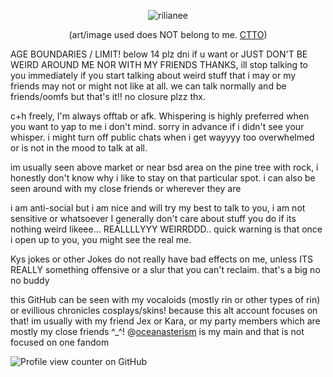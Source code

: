 <div align="center">
  
![rilianee](https://i.ibb.co/S44FwZZ2/Untitled223-20250115124413.webp)


(art/image used does NOT belong to me. [CTTO](https://danbooru.donmai.us/posts/5206862))

<div align="left">
AGE BOUNDARIES / LIMIT! below 14 plz dni if u want or JUST DON'T BE WEIRD AROUND ME NOR WITH MY FRIENDS THANKS, ill stop talking to you immediately if you start talking about weird stuff that i may or my friends may not or might not like at all. we can talk normally and be friends/oomfs but that's it!! no closure plzz thx.

c+h freely, I'm always offtab or afk. Whispering is highly preferred when you want to yap to me i don't mind. sorry in advance if i didn't see your whisper. i might turn off public chats when i get wayyyy too overwhelmed or is not in the mood to talk at all.

im usually seen above market or near bsd area on the pine tree with rock, i honestly don't know why i like to stay on that particular spot. i can also be seen around with my close friends or wherever they are

i am anti-social but i am nice and will try my best to talk to you, i am not sensitive or whatsoever I generally don't care about stuff you do if its nothing weird likeee... REALLLLYYY WEIRRDDD.. quick warning is that once i open up to you, you might see the real me.

Kys jokes or other Jokes do not really have bad effects on me, unless ITS REALLY something offensive or a slur that you can't reclaim. that's a big no no buddy

this GitHub can be seen with my vocaloids (mostly rin or other types of rin) or evillious chronicles cosplays/skins! because this alt account focuses on that!
im usually with my friend Jex or Kara, or my party members which are mostly my close friends ^_^!
@[oceanasterism](https://github.com/oceanasterism) is my main and that is not focused on one fandom 

![Profile view counter on GitHub](https://komarev.com/ghpvc/?username=daughterofevil)
